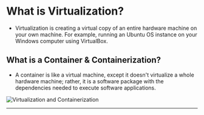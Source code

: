 # What is Virtualization?

- Virtualization is creating a virtual copy of
an entire hardware machine on your own machine.
For example, running an Ubuntu OS instance
on your Windows computer using VirtualBox.

## What is a Container & Containerization?

- A container is like a virtual machine,
except it doesn't virtualize a whole hardware machine;
rather, it is a software package with
the dependencies needed to execute software applications.

![Virtualization and Containerization](https://i0.wp.com/www.nitendratech.com/wp-content/uploads/2020/08/container_vs_vm.png?fit=931%2C501&ssl=1)

---
